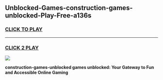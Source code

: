 
## Unblocked-Games-construction-games-unblocked-Play-Free-a136s
<h3>
<a href="https://premium76.site?title=construction-games-unblocked&ref=09A">CLICK TO PLAY</a></h3>
<hr>

<h3>
<a href="https://premium76.site?title=construction-games-unblocked&ref=09A">CLICK 2 PLAY</a>
  
</h3>

<a href="https://premium76.site?title=construction-games-unblocked&ref=09A"><img src="https://clearcache.store/games.png"></a>


**construction-games-unblocked games unblocked: Your Gateway to Fun and Accessible Online Gaming**
